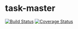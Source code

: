 task-master
===========
[![Build Status](https://travis-ci.org/mfbadr/task-master.svg)](https://travis-ci.org/mfbadr/task-master)
[![Coverage Status](https://coveralls.io/repos/mfbadr/task-master/badge.png)](https://coveralls.io/r/mfbadr/task-master)
